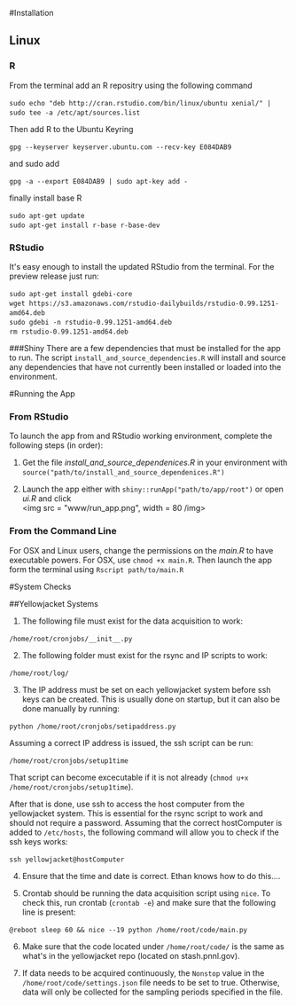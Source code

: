 #Installation
## Linux
### R
From the terminal add an R repositry using the following command

`sudo echo "deb http://cran.rstudio.com/bin/linux/ubuntu xenial/" | sudo tee -a /etc/apt/sources.list`

Then add R to the Ubuntu Keyring  

`gpg --keyserver keyserver.ubuntu.com --recv-key E084DAB9`

and sudo add

`gpg -a --export E084DAB9 | sudo apt-key add -`

finally install base R 

`sudo apt-get update`  
`sudo apt-get install r-base r-base-dev`

### RStudio
It's easy enough to install the updated RStudio from the terminal. For the preview release just run:

`sudo apt-get install gdebi-core`  
`wget https://s3.amazonaws.com/rstudio-dailybuilds/rstudio-0.99.1251-amd64.deb`  
`sudo gdebi -n rstudio-0.99.1251-amd64.deb`  
`rm rstudio-0.99.1251-amd64.deb`

###Shiny
There are a few dependencies that must be installed for the app to run. The script `install_and_source_dependencies.R` will install and source any dependencies that have not currently been installed or loaded into the environment.

#Running the App

### From RStudio

To launch the app from and RStudio working environment, complete the following steps (in order):  

 1. Get the file *install\_and\_source\_dependenices.R* in your environment with `source("path/to/install_and_source_dependenices.R")`  
 
 2. Launch the app either with `shiny::runApp("path/to/app/root")` or open *ui.R* and click  
 <img 
 	src = "www/run_app.png", width = 80 
 /img>
 

### From the Command Line 

For OSX and Linux users, change the permissions on the *main.R* to have executable powers. For OSX, use `chmod +x main.R`. Then launch the app form the terminal using `Rscript path/to/main.R`

#System Checks

##Yellowjacket Systems
 1. The following file must exist for the data acquisition to work:

 `/home/root/cronjobs/__init__.py`

 2. The following folder must exist for the rsync and IP scripts to work:
 
 `/home/root/log/`

 3. The IP address must be set on each yellowjacket system before ssh keys can be created. This is usually done on startup, but it can also be done manually by running:
 
 `python /home/root/cronjobs/setipaddress.py`
 
 Assuming a correct IP address is issued, the ssh script can be run:
 
 `/home/root/cronjobs/setup1time`

 That script can become excecutable if it is not already (`chmod u+x /home/root/cronjobs/setup1time`). 

 After that is done, use ssh to access the host computer from the yellowjacket system. This is essential for the rsync script to work and should not require a password. Assuming that the correct hostComputer is added to `/etc/hosts`, the following command will allow you to check if the ssh keys works:
 
 `ssh yellowjacket@hostComputer`

 4. Ensure that the time and date is correct. Ethan knows how to do this....

 5. Crontab should be running the data acquisition script using `nice`. To check this, run crontab (`crontab -e`) and make sure that the following line is present:

 `@reboot sleep 60 && nice --19 python /home/root/code/main.py`

 6. Make sure that the code located under `/home/root/code/` is the same as what's in the yellowjacket repo (located on stash.pnnl.gov).

 7. If data needs to be acquired continuously, the `Nonstop` value in the `/home/root/code/settings.json` file needs to be set to true. Otherwise, data will only be collected for the sampling periods specified in the file.

